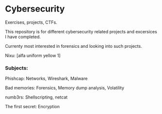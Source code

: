 # Cybersecurity
Exercises, projects, CTFs.

This repository is for different cybersecurity related projects and excersices I have completed. 

Currenty most interested in forensics and looking into such projects.

Nixu: [alfa uniform yellow 1]

### Subjects:

Phishcap: Networks, Wireshark, Malware

Bad memories: Forensics, Memory dump analysis, Volatility 

numb3rs: Shellscripting, netcat

The first secret: Encryption

